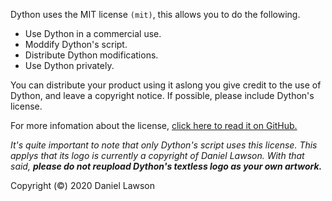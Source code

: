 Dython uses the MIT license `(mit)`, this allows you to do the following.

- Use Dython in a commercial use.
- Moddify Dython's script.
- Distribute Dython modifications.
- Use Dython privately.

You can distribute your product using it aslong you give credit to the use of Dython, and leave a copyright notice. If possible, please include Dython's license. 

For more infomation about the license, [click here to read it on GitHub.](https://github.com/Sombrero64/Dython/blob/master/LICENSE)

*It's quite important to note that only Dython's script uses this license. This applys that its logo is currently a copyright of Daniel Lawson. With that said, __please do not reupload Dython's textless logo as your own artwork.__*

Copyright (©) 2020 Daniel Lawson
